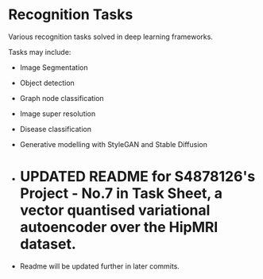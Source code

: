 # Recognition Tasks
Various recognition tasks solved in deep learning frameworks.

Tasks may include:
* Image Segmentation
* Object detection
* Graph node classification
* Image super resolution
* Disease classification
* Generative modelling with StyleGAN and Stable Diffusion

* # UPDATED README for S4878126's Project - No.7 in Task Sheet, a vector quantised variational autoencoder over the HipMRI dataset.
* Readme will be updated further in later commits.
